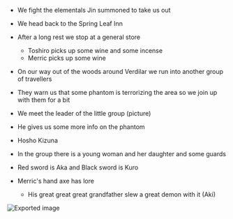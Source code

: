 - We fight the elementals Jin summoned to take us out
- We head back to the Spring Leaf Inn
- After a long rest we stop at a general store
    
    - Toshiro picks up some wine and some incense
    - Merric picks up some wine
- On our way out of the woods around Verdilar we run into another group of travellers
- They warn us that some phantom is terrorizing the area so we join up with them for a bit
- We meet the leader of the little group (picture)
- He gives us some more info on the phantom
- Hosho Kizuna
- In the group there is a young woman and her daughter and some guards
- Red sword is Aka and Black sword is Kuro
- Merric's hand axe has lore
    
    - His great great great grandfather slew a great demon with it (Aki)

![Exported image](Exported%20image%2020240830122452-0.png)